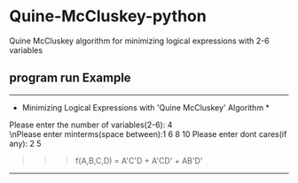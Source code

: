 # Quine-McCluskey-python
Quine McCluskey algorithm for minimizing logical expressions with 2-6 variables

## program run Example
--------------------------------------------------------------------
* Minimizing Logical Expressions with 'Quine McCluskey' Algorithm * 

 Please enter the number of variables(2-6): 4      
 \nPlease enter minterms(space between):1 6 8 10
 Please enter dont cares(if any): 2 5

>>> f(A,B,C,D) = A'C'D + A'CD' + AB'D' 

--------------------------------------------------------------------

